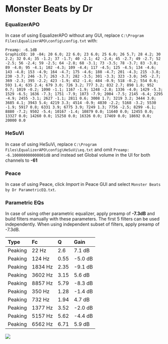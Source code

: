 # Monster Beats by Dr

### EqualizerAPO
In case of using EqualizerAPO without any GUI, replace `C:\Program Files\EqualizerAPO\config\config.txt`
with:
```
Preamp: -6.1dB
GraphicEQ: 10 -84; 20 6.0; 22 6.0; 23 6.0; 25 6.0; 26 5.7; 28 4.2; 30 2.2; 32 0.4; 35 -1.2; 37 -1.7; 40 -2.1; 42 -2.4; 45 -2.7; 49 -2.7; 52 -2.5; 56 -2.4; 59 -2.5; 64 -2.8; 68 -3.1; 73 -3.5; 78 -3.7; 83 -3.8; 89 -4.0; 95 -4.1; 102 -4.3; 109 -4.4; 117 -4.5; 125 -4.5; 134 -4.6; 143 -4.8; 153 -4.9; 164 -4.7; 175 -4.6; 188 -4.7; 201 -4.3; 215 -3.8; 230 -3.7; 246 -3.7; 263 -3.7; 282 -3.5; 301 -3.3; 323 -3.0; 345 -2.7; 369 -2.3; 395 -2.2; 423 -1.9; 452 -1.4; 484 -0.9; 518 -0.2; 554 0.6; 593 1.4; 635 2.4; 679 3.0; 726 3.2; 777 3.2; 832 2.7; 890 1.8; 952 0.7; 1019 -0.2; 1090 -1.1; 1167 -1.9; 1248 -2.8; 1336 -4.0; 1429 -5.3; 1529 -6.5; 1636 -7.3; 1751 -7.9; 1873 -7.9; 2004 -7.5; 2145 -6.4; 2295 -4.9; 2455 -3.1; 2627 -1.1; 2811 0.6; 3008 1.7; 3219 3.2; 3444 3.0; 3685 4.1; 3943 5.4; 4219 3.3; 4514 -0.9; 4830 -2.2; 5168 -3.2; 5530 -1.9; 5917 0.8; 6331 3.9; 6775 3.9; 7249 1.3; 7756 -2.5; 8299 -6.1; 8880 -7.2; 9502 -5.4; 10167 -1.4; 10879 0.0; 11640 0.0; 12455 0.0; 13327 0.0; 14260 0.0; 15258 0.0; 16326 0.0; 17469 0.0; 18692 0.0; 20000 0.0
```

### HeSuVi
In case of using HeSuVi, replace `C:\Program Files\EqualizerAPO\config\HeSuVi\eq.txt` and omit `Preamp:
-6.100000000000001dB` and instead set Global volume in the UI for both channels to **-61**

### Peace
In case of using Peace, click *Import* in Peace GUI and select `Monster Beats by Dr ParametricEQ.txt`.

### Parametric EQs
In case of using other parametric equalizer, apply preamp of **-7.3dB** and build filters manually
with these parameters. The first 5 filters can be used independently.
When using independent subset of filters, apply preamp of -7.3dB.

| Type    | Fc      |    Q | Gain    |
|:--------|:--------|:-----|:--------|
| Peaking | 22 Hz   | 2.6  | 7.1 dB  |
| Peaking | 124 Hz  | 0.55 | -5.0 dB |
| Peaking | 1834 Hz | 2.35 | -9.1 dB |
| Peaking | 3602 Hz | 3.15 | 5.6 dB  |
| Peaking | 8857 Hz | 5.79 | -8.3 dB |
| Peaking | 350 Hz  | 1.28 | -1.4 dB |
| Peaking | 732 Hz  | 1.94 | 4.7 dB  |
| Peaking | 1377 Hz | 3.52 | -2.0 dB |
| Peaking | 5157 Hz | 5.62 | -4.4 dB |
| Peaking | 6562 Hz | 6.71 | 5.9 dB  |

![](https://raw.githubusercontent.com/jaakkopasanen/AutoEq/master/results/headphonecom/sbaf-serious/Monster%20Beats%20by%20Dr/Monster%20Beats%20by%20Dr.png)